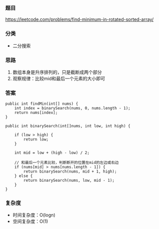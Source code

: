 ### 题目
https://leetcode.com/problems/find-minimum-in-rotated-sorted-array/

### 分类
* 二分搜索

### 思路
1. 数组本身是升序排列的，只是截断成两个部分
2. 观察规律：比较mid和最后一个元素的大小即可

### 答案
```
public int findMin(int[] nums) {
    int index = binarySearch(nums, 0, nums.length - 1);
    return nums[index];
}

public int binarySearch(int[]nums, int low, int high) {
    
    if (low > high) {
        return low;
    }
    
    int mid = low + (high - low) / 2;

    // 和最后一个元素比较，判断断开的位置在mid的左边或右边
    if (nums[mid] > nums[nums.length - 1]) {
        return binarySearch(nums, mid + 1, high);
    } else {
        return binarySearch(nums, low, mid - 1);
    }
}
```

### 复杂度
* 时间复杂度：O(logn)
* 空间复杂度：O(1)
